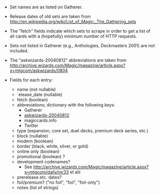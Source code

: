 - Set names are as listed on Gatherer.
- Release dates of old sets are taken from
  <http://en.wikipedia.org/wiki/List_of_Magic:_The_Gathering_sets>
- The "fetch" fields indicate which sets to scrape in order to get a list of
  all cards with a (hopefully) minimum number of HTTP requests.
- Sets not listed in Gatherer (e.g., Anthologies, Deckmasters 2001) are not
  included.
- The "askwizards-20040812" abbreviations are taken from <http://archive.wizards.com/Magic/magazine/article.aspx?x=mtgcom/askwizards/0804>

- Fields for each entry:
    - name (not nullable)
    - `elease_date (nullable)
    - fetch (boolean)
    - abbreviations; dictionary with the following keys:
        - Gatherer
        - [askwizards-20040812][askwizards]
        - magiccards.info
        - Twitter
    - type (expansion, core set, duel decks, premium deck series, etc.)
    - block (nullable)
    - modern (boolean)
    - border (black, white, silver, or gold)
    - online only (boolean)
    - promotional (boolean) ?
    - development codenames?
        - See <http://archive.wizards.com/Magic/magazine/article.aspx?x=mtgcom/daily/mr33> et alii
    - prerelease etc. dates?
    - foil/premium? ("no foil", "foil", "foil-only")
    - notes (list of strings)

[askwizards]: http://archive.wizards.com/Magic/magazine/article.aspx?x=mtgcom/askwizards/0804
